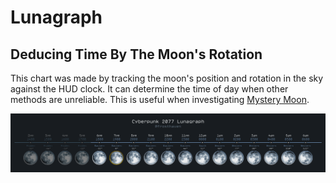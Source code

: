 # Lunagraph

## Deducing Time By The Moon's Rotation

This chart was made by tracking the moon's position and rotation in the sky
against the HUD clock. It can determine the time of day when other methods are
unreliable. This is useful when investigating
[Mystery Moon](../Research/Around%20The%20City/mystery-moon.md).

[
    ![Lunagraph](assets/lunagraph.png)
](
    assets/lunagraph.png
)
